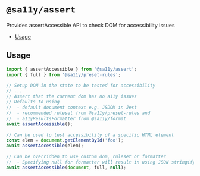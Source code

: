 # `@sa11y/assert`

Provides assertAccessible API to check DOM for accessibility issues

<!-- START doctoc generated TOC please keep comment here to allow auto update -->
<!-- DON'T EDIT THIS SECTION, INSTEAD RE-RUN doctoc TO UPDATE -->


- [Usage](#usage)

<!-- END doctoc generated TOC please keep comment here to allow auto update -->

## Usage

```javascript
import { assertAccessible } from '@sa11y/assert';
import { full } from '@sa11y/preset-rules';

// Setup DOM in the state to be tested for accessibility
// ...
// Assert that the current dom has no a11y issues
// Defaults to using
//  - default document context e.g. JSDOM in Jest
//  - recommended ruleset from @sa11y/preset-rules and
//  - a11yResultsFormatter from @sa11y/format
await assertAccessible();

// Can be used to test accessibility of a specific HTML element
const elem = document.getElementById('foo');
await assertAccessible(elem);

// Can be overridden to use custom dom, ruleset or formatter
//  - Specifying null for formatter will result in using JSON stringify
await assertAccessible(document, full, null);
```
